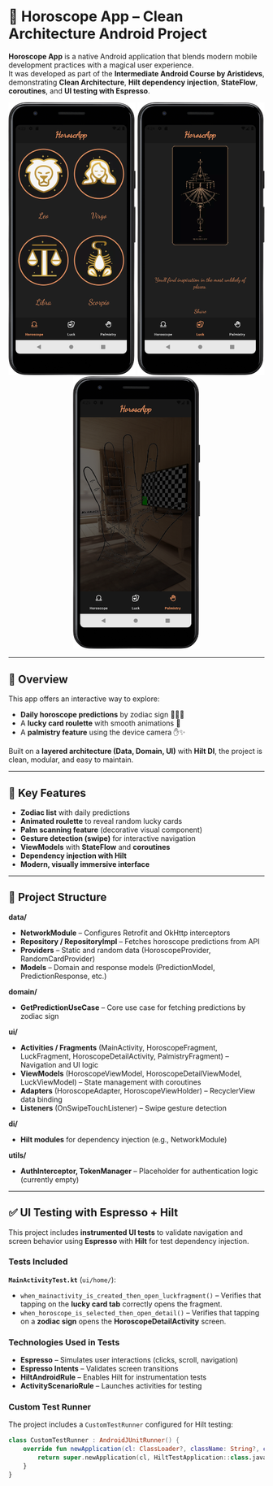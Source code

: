 # 🔮 Horoscope App – Clean Architecture Android Project

**Horoscope App** is a native Android application that blends modern mobile development practices with a magical user experience.  
It was developed as part of the **Intermediate Android Course by Aristidevs**, demonstrating **Clean Architecture**, **Hilt dependency injection**, **StateFlow**, **coroutines**, and **UI testing with Espresso**.

<p align="center">
  <img src="assets/demo1.png" alt="Horoscope List" width="250"/>
  <img src="assets/demo2.png" alt="Lucky Card Screen" width="250"/>
  <img src="assets/demo3.png" alt="Palm Reading Feature" width="250"/>
</p>

---

## 🧭 Overview

This app offers an interactive way to explore:
- **Daily horoscope predictions** by zodiac sign 🐏♋♎  
- A **lucky card roulette** with smooth animations 🎴  
- A **palmistry feature** using the device camera ✋✨  

Built on a **layered architecture (Data, Domain, UI)** with **Hilt DI**, the project is clean, modular, and easy to maintain.

---

## 🌟 Key Features

- **Zodiac list** with daily predictions  
- **Animated roulette** to reveal random lucky cards  
- **Palm scanning feature** (decorative visual component)  
- **Gesture detection (swipe)** for interactive navigation  
- **ViewModels** with **StateFlow** and **coroutines**  
- **Dependency injection with Hilt**  
- **Modern, visually immersive interface**  

---

## 🧱 Project Structure

**data/**
- **NetworkModule** – Configures Retrofit and OkHttp interceptors  
- **Repository / RepositoryImpl** – Fetches horoscope predictions from API  
- **Providers** – Static and random data (HoroscopeProvider, RandomCardProvider)  
- **Models** – Domain and response models (PredictionModel, PredictionResponse, etc.)  

**domain/**
- **GetPredictionUseCase** – Core use case for fetching predictions by zodiac sign  

**ui/**
- **Activities / Fragments** (MainActivity, HoroscopeFragment, LuckFragment, HoroscopeDetailActivity, PalmistryFragment) – Navigation and UI logic  
- **ViewModels** (HoroscopeViewModel, HoroscopeDetailViewModel, LuckViewModel) – State management with coroutines  
- **Adapters** (HoroscopeAdapter, HoroscopeViewHolder) – RecyclerView data binding  
- **Listeners** (OnSwipeTouchListener) – Swipe gesture detection  

**di/**
- **Hilt modules** for dependency injection (e.g., NetworkModule)  

**utils/**
- **AuthInterceptor, TokenManager** – Placeholder for authentication logic (currently empty)  

---

## ✅ UI Testing with Espresso + Hilt

This project includes **instrumented UI tests** to validate navigation and screen behavior using **Espresso** with **Hilt** for test dependency injection.

### Tests Included

**`MainActivityTest.kt`** (`ui/home/`):  
- `when_mainactivity_is_created_then_open_luckfragment()` – Verifies that tapping on the **lucky card tab** correctly opens the fragment.  
- `when_horoscope_is_selected_then_open_detail()` – Verifies that tapping on a **zodiac sign** opens the **HoroscopeDetailActivity** screen.  

### Technologies Used in Tests
- **Espresso** – Simulates user interactions (clicks, scroll, navigation)  
- **Espresso Intents** – Validates screen transitions  
- **HiltAndroidRule** – Enables Hilt for instrumentation tests  
- **ActivityScenarioRule** – Launches activities for testing  

### Custom Test Runner

The project includes a `CustomTestRunner` configured for Hilt testing:
```kotlin
class CustomTestRunner : AndroidJUnitRunner() {
    override fun newApplication(cl: ClassLoader?, className: String?, context: Context?): Application {
        return super.newApplication(cl, HiltTestApplication::class.java.name, context)
    }
}

